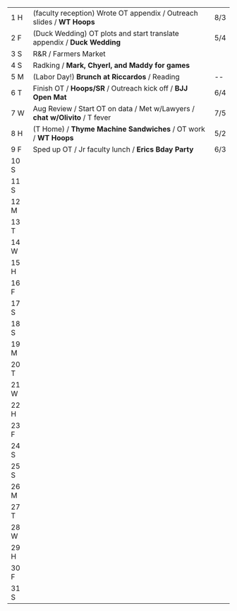 |      |                                                                               |     |
| ---- | ----------------------------------------------------------------------------- | --- |
| 1  H | (faculty reception) Wrote OT appendix / Outreach slides / **WT Hoops** | 8/3 |
| 2  F | (Duck Wedding) OT plots and start translate appendix / **Duck Wedding** | 5/4 |
| 3  S | R&R / Farmers Market |  |
| 4  S | Radking / **Mark, Chyerl, and Maddy for games**  |  |
| 5  M | (Labor Day!) **Brunch at Riccardos** / Reading  | -- |
| 6  T | Finish OT / **Hoops/SR** / Outreach kick off / **BJJ Open Mat**  | 6/4 |
| 7  W | Aug Review / Start OT on data / Met w/Lawyers / **chat w/Olivito** / T fever | 7/5 |
| 8  H | (T Home) / **Thyme Machine Sandwiches** / OT work / **WT Hoops** | 5/2 |
| 9  F | Sped up OT / Jr faculty lunch / **Erics Bday Party** | 6/3 |
| 10 S |  |  |
| 11 S |  |  |
| 12 M |  |  |
| 13 T |  |  |
| 14 W |  |  |
| 15 H |  |  |
| 16 F |  |  |
| 17 S |  |  |
| 18 S |  |  |
| 19 M |  |  |
| 20 T |  |  |
| 21 W |  |  |
| 22 H |  |  |
| 23 F |  |  |
| 24 S |  |  |
| 25 S |  |  |
| 26 M |  |  |
| 27 T |  |  |
| 28 W |  |  |
| 29 H |  |  |
| 30 F |  |  |
| 31 S |  |     |
